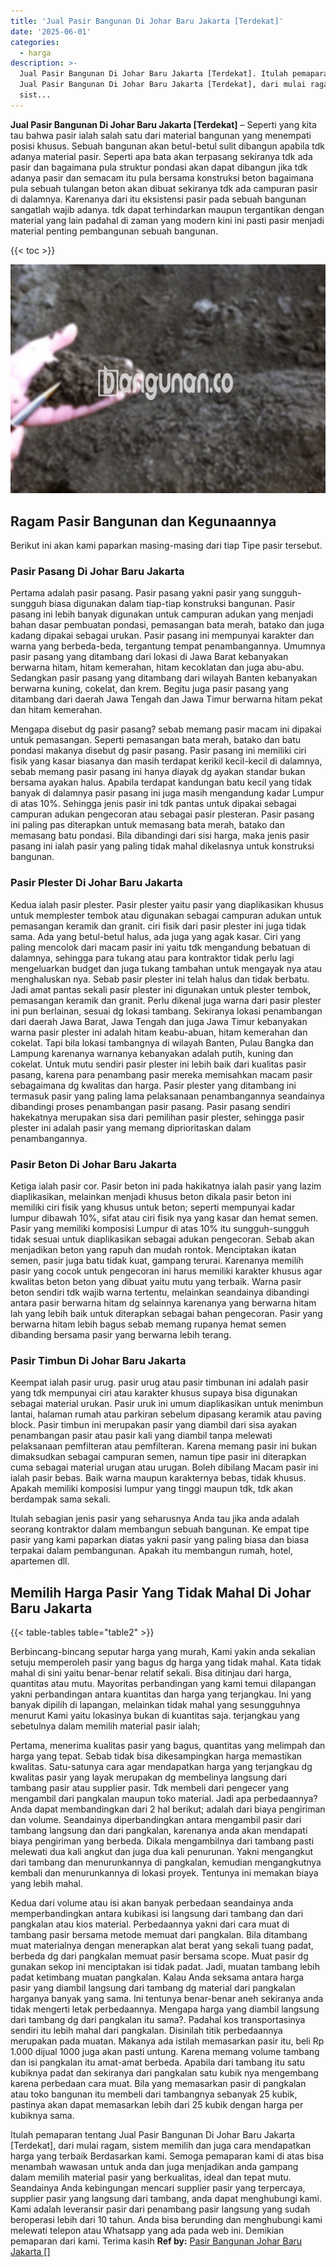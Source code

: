 ```yaml
---
title: 'Jual Pasir Bangunan Di Johar Baru Jakarta [Terdekat]'
date: '2025-06-01'
categories:
  - harga
description: >-
  Jual Pasir Bangunan Di Johar Baru Jakarta [Terdekat]. Itulah pemaparan tentang
  Jual Pasir Bangunan Di Johar Baru Jakarta [Terdekat], dari mulai ragam,
  sist...
---
```


**Jual Pasir Bangunan Di Johar Baru Jakarta \[Terdekat\]** – Seperti yang kita tau bahwa pasir ialah salah satu dari material bangunan yang menempati posisi khusus. Sebuah bangunan akan betul-betul sulit dibangun apabila tdk adanya material pasir. Seperti apa bata akan terpasang sekiranya tdk ada pasir dan bagaimana pula struktur pondasi akan dapat dibangun jika tdk adanya pasir dan semacam itu pula bersama konstruksi beton bagaimana pula sebuah tulangan beton akan dibuat sekiranya tdk ada campuran pasir di dalamnya. Karenanya dari itu eksistensi pasir pada sebuah bangunan sangatlah wajib adanya. tdk dapat terhindarkan maupun tergantikan dengan material yang lain padahal di zaman yang modern kini ini pasti pasir menjadi material penting pembangunan sebuah bangunan.

{{< toc >}}

![Jual Pasir Bangunan Di Johar Baru Jakarta [Terdekat]](/images/jual-pasir-bangunan-55.png)

## Ragam Pasir Bangunan dan Kegunaannya

Berikut ini akan kami paparkan masing-masing dari tiap Tipe pasir tersebut.

### Pasir Pasang Di Johar Baru Jakarta

Pertama adalah pasir pasang. Pasir pasang yakni pasir yang sungguh-sungguh biasa digunakan dalam tiap-tiap konstruksi bangunan. Pasir pasang ini lebih banyak digunakan untuk campuran adukan yang menjadi bahan dasar pembuatan pondasi, pemasangan bata merah, batako dan juga kadang dipakai sebagai urukan. Pasir pasang ini mempunyai karakter dan warna yang berbeda-beda, tergantung tempat penambangannya. Umumnya pasir pasang yang ditambang dari lokasi di Jawa Barat kebanyakan berwarna hitam, hitam kemerahan, hitam kecoklatan dan juga abu-abu. Sedangkan pasir pasang yang ditambang dari wilayah Banten kebanyakan berwarna kuning, cokelat, dan krem. Begitu juga pasir pasang yang ditambang dari daerah Jawa Tengah dan Jawa Timur berwarna hitam pekat dan hitam kemerahan.

Mengapa disebut dg pasir pasang? sebab memang pasir macam ini dipakai untuk pemasangan. Seperti pemasangan bata merah, batako dan batu pondasi makanya disebut dg pasir pasang. Pasir pasang ini memiliki ciri fisik yang kasar biasanya dan masih terdapat kerikil kecil-kecil di dalamnya, sebab memang pasir pasang ini hanya diayak dg ayakan standar bukan bersama ayakan halus. Apabila terdapat kandungan batu kecil yang tidak banyak di dalamnya pasir pasang ini juga masih mengandung kadar Lumpur di atas 10%. Sehingga jenis pasir ini tdk pantas untuk dipakai sebagai campuran adukan pengecoran atau sebagai pasir plesteran. Pasir pasang ini paling pas diterapkan untuk memasang bata merah, batako dan memasang batu pondasi. Bila dibandingi dari sisi harga, maka jenis pasir pasang ini ialah pasir yang paling tidak mahal dikelasnya untuk konstruksi bangunan.

### Pasir Plester Di Johar Baru Jakarta

Kedua ialah pasir plester. Pasir plester yaitu pasir yang diaplikasikan khusus untuk memplester tembok atau digunakan sebagai campuran adukan untuk pemasangan keramik dan granit. ciri fisik dari pasir plester ini juga tidak sama. Ada yang betul-betul halus, ada juga yang agak kasar. Ciri yang paling mencolok dari macam pasir ini yaitu tdk mengandung bebatuan di dalamnya, sehingga para tukang atau para kontraktor tidak perlu lagi mengeluarkan budget dan juga tukang tambahan untuk mengayak nya atau menghaluskan nya. Sebab pasir plester ini telah halus dan tidak berbatu. Jadi amat pantas sekali pasir plester ini digunakan untuk plester tembok, pemasangan keramik dan granit. Perlu dikenal juga warna dari pasir plester ini pun berlainan, sesuai dg lokasi tambang. Sekiranya lokasi penambangan dari daerah Jawa Barat, Jawa Tengah dan juga Jawa Timur kebanyakan warna pasir plester ini adalah hitam keabu-abuan, hitam kemerahan dan cokelat. Tapi bila lokasi tambangnya di wilayah Banten, Pulau Bangka dan Lampung karenanya warnanya kebanyakan adalah putih, kuning dan cokelat. Untuk mutu sendiri pasir plester ini lebih baik dari kualitas pasir pasang, karena para penambang pasir mereka memisahkan macam pasir sebagaimana dg kwalitas dan harga. Pasir plester yang ditambang ini termasuk pasir yang paling lama pelaksanaan penambangannya seandainya dibandingi proses penambangan pasir pasang. Pasir pasang sendiri hakekatnya merupakan sisa dari pemilihan pasir plester, sehingga pasir plester ini adalah pasir yang memang diprioritaskan dalam penambangannya.

### Pasir Beton Di Johar Baru Jakarta

Ketiga ialah pasir cor. Pasir beton ini pada hakikatnya ialah pasir yang lazim diaplikasikan, melainkan menjadi khusus beton dikala pasir beton ini memiliki ciri fisik yang khusus untuk beton; seperti mempunyai kadar lumpur dibawah 10%, sifat atau ciri fisik nya yang kasar dan hemat semen. Pasir yang memiliki komposisi Lumpur di atas 10% itu sungguh-sungguh tidak sesuai untuk diaplikasikan sebagai adukan pengecoran. Sebab akan menjadikan beton yang rapuh dan mudah rontok. Menciptakan ikatan semen, pasir juga batu tidak kuat, gampang terurai. Karenanya memilih pasir yang cocok untuk pengecoran ini harus memiliki karakter khusus agar kwalitas beton beton yang dibuat yaitu mutu yang terbaik. Warna pasir beton sendiri tdk wajib warna tertentu, melainkan seandainya dibandingi antara pasir berwarna hitam dg selainnya karenanya yang berwarna hitam lah yang lebih baik untuk diterapkan sebagai bahan pengecoran. Pasir yang berwarna hitam lebih bagus sebab memang rupanya hemat semen dibanding bersama pasir yang berwarna lebih terang.

### Pasir Timbun Di Johar Baru Jakarta

Keempat ialah pasir urug. pasir urug atau pasir timbunan ini adalah pasir yang tdk mempunyai ciri atau karakter khusus supaya bisa digunakan sebagai material urukan. Pasir uruk ini umum diaplikasikan untuk menimbun lantai, halaman rumah atau parkiran sebelum dipasang keramik atau paving block. Pasir timbun ini merupakan pasir yang diambil dari sisa ayakan penambangan pasir atau pasir kali yang diambil tanpa melewati pelaksanaan pemfilteran atau pemfilteran. Karena memang pasir ini bukan dimaksudkan sebagai campuran semen, namun tipe pasir ini diterapkan cuma sebagai material urugan atau urugan. Boleh dibilang Macam pasir ini ialah pasir bebas. Baik warna maupun karakternya bebas, tidak khusus. Apakah memiliki komposisi lumpur yang tinggi maupun tdk, tdk akan berdampak sama sekali.

Itulah sebagian jenis pasir yang seharusnya Anda tau jika anda adalah seorang kontraktor dalam membangun sebuah bangunan. Ke empat tipe pasir yang kami paparkan diatas yakni pasir yang paling biasa dan biasa terpakai dalam pembangunan. Apakah itu membangun rumah, hotel, apartemen dll.

## Memilih Harga Pasir Yang Tidak Mahal Di Johar Baru Jakarta

{{< table-tables table="table2" >}}

Berbincang-bincang seputar harga yang murah, Kami yakin anda sekalian setuju memperoleh pasir yang bagus dg harga yang tidak mahal. Kata tidak mahal di sini yaitu benar-benar relatif sekali. Bisa ditinjau dari harga, quantitas atau mutu. Mayoritas perbandingan yang kami temui dilapangan yakni perbandingan antara kuantitas dan harga yang terjangkau. Ini yang banyak dipilih di lapangan, melainkan tidak mahal yang sesungguhnya menurut Kami yaitu lokasinya bukan di kuantitas saja. terjangkau yang sebetulnya dalam memilih material pasir ialah;

Pertama, menerima kualitas pasir yang bagus, quantitas yang melimpah dan harga yang tepat. Sebab tidak bisa dikesampingkan harga memastikan kwalitas. Satu-satunya cara agar mendapatkan harga yang terjangkau dg kwalitas pasir yang layak merupakan dg membelinya langsung dari tambang pasir atau supplier pasir. Tdk membeli dari pengecer yang mengambil dari pangkalan maupun toko material. Jadi apa perbedaannya? Anda dapat membandingkan dari 2 hal berikut; adalah dari biaya pengiriman dan volume. Seandainya diperbandingkan antara mengambil pasir dari tambang langsung dan dari pangkalan, karenanya anda akan mendapati biaya pengiriman yang berbeda. Dikala mengambilnya dari tambang pasti melewati dua kali angkut dan juga dua kali penurunan. Yakni mengangkut dari tambang dan menurunkannya di pangkalan, kemudian mengangkutnya kembali dan menurunkannya di lokasi proyek. Tentunya ini memakan biaya yang lebih mahal.

Kedua dari volume atau isi akan banyak perbedaan seandainya anda memperbandingkan antara kubikasi isi langsung dari tambang dan dari pangkalan atau kios material. Perbedaannya yakni dari cara muat di tambang pasir bersama metode memuat dari pangkalan. Bila ditambang muat materialnya dengan menerapkan alat berat yang sekali tuang padat, berbeda dg dari pangkalan memuat pasir bersama scope. Muat pasir dg gunakan sekop ini menciptakan isi tidak padat. Jadi, muatan tambang lebih padat ketimbang muatan pangkalan. Kalau Anda seksama antara harga pasir yang diambil langsung dari tambang dg material dari pangkalan harganya banyak yang sama. Ini tentunya benar-benar aneh sekiranya anda tidak mengerti letak perbedaannya. Mengapa harga yang diambil langsung dari tambang dg dari pangkalan itu sama?. Padahal kos transportasinya sendiri itu lebih mahal dari pangkalan. Disinilah titik perbedaannya merupakan pada muatan. Makanya ada istilah memasarkan pasir itu, beli Rp 1.000 dijual 1000 juga akan pasti untung. Karena memang volume tambang dan isi pangkalan itu amat-amat berbeda. Apabila dari tambang itu satu kubiknya padat dan sekiranya dari pangkalan satu kubik nya mengembang karena perbedaan cara muat. Bila yang memasarkan pasir di pangkalan atau toko bangunan itu membeli dari tambangnya sebanyak 25 kubik, pastinya akan dapat memasarkan lebih dari 25 kubik dengan harga per kubiknya sama.

Itulah pemaparan tentang Jual Pasir Bangunan Di Johar Baru Jakarta \[Terdekat\], dari mulai ragam, sistem memilih dan juga cara mendapatkan harga yang terbaik Berdasarkan kami. Semoga pemaparan kami di atas bisa menambah wawasan untuk anda dan juga menjadikan anda gampang dalam memilih material pasir yang berkualitas, ideal dan tepat mutu. Seandainya Anda kebingungan mencari supplier pasir yang terpercaya, supplier pasir yang langsung dari tambang, anda dapat menghubungi kami. Kami adalah leveransir pasir dari penambang pasir langsung yang sudah beroperasi lebih dari 10 tahun. Anda bisa berunding dan menghubungi kami melewati telepon atau Whatsapp yang ada pada web ini. Demikian pemaparan dari kami. Terima kasih
**Ref by:** [Pasir Bangunan Johar Baru Jakarta []](https://id.wikipedia.org/wiki/Pasir)

